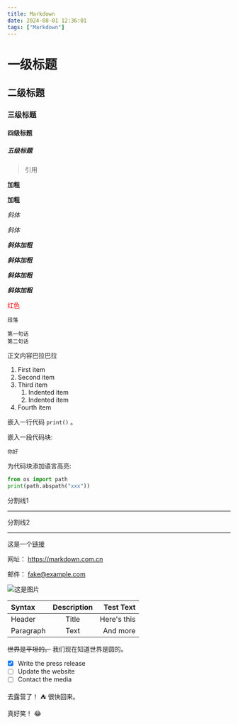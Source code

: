 ```yaml
---
title: Markdown
date: 2024-08-01 12:36:01
tags: ["Markdown"]
---
```


# 一级标题
## 二级标题
### 三级标题 
#### 四级标题
##### 五级标题

> 引用

__加粗__

**加粗**

_斜体_

*斜体* 

__*斜体加粗*__

**_斜体加粗_**

***斜体加粗***

___斜体加粗___

<font color="red">红色</font>

    段落
    
    第一句话
    第二句话

正文内容巴拉巴拉

1. First item
2. Second item
3. Third item
    1. Indented item
    2. Indented item
4. Fourth item



嵌入一行代码 `print()` 。

嵌入一段代码块:

```
你好
```

为代码块添加语言高亮:

```python
from os import path
print(path.abspath("xxx"))
```

分割线1

***

分割线2

---

这是一个[链接](# "点击跳转")

网址： <https://markdown.com.cn>

邮件： <fake@example.com>

![这是图片](https://markdown.com.cn/assets/img/philly-magic-garden.9c0b4415.jpg "Magic Gardens")

| Syntax      | Description | Test Text     |
| :---        |    :----:   |          ---: |
| Header      | Title       | Here's this   |
| Paragraph   | Text        | And more      |



~~世界是平坦的。~~ 我们现在知道世界是圆的。

- [x] Write the press release
- [ ] Update the website
- [ ] Contact the media

去露营了！ :tent: 很快回来。

真好笑！ :joy:
